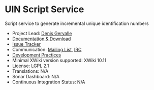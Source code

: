 # UIN Script Service

Script service to generate incremental unique identification numbers

* Project Lead: [Denis Gervalle](http://www.xwiki.org/xwiki/bin/view/XWiki/dgervalle)
* [Documentation & Download](http://extensions.xwiki.org/xwiki/bin/view/Extension/UIN+Script+Service)
* [Issue Tracker](https://jira.xwiki.org/browse/UINSCRIPT)
* Communication: [Mailing List](http://dev.xwiki.org/xwiki/bin/view/Community/MailingLists), [IRC](http://dev.xwiki.org/xwiki/bin/view/Community/IRC)
* [Development Practices](http://dev.xwiki.org)
* Minimal XWiki version supported: XWiki 10.11
* License: LGPL 2.1
* Translations: N/A
* Sonar Dashboard: N/A
* Continuous Integration Status: N/A
